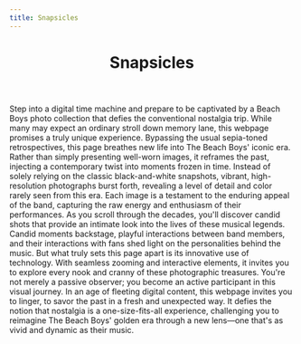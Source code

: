 ```yaml
---
title: Snapsicles
---
```


<body>
  <div class="wrapper2">
    <header class="header2">
      <div class="background2"></div>
      <div class="foreground2"></div>
      <h1 class="title2">Snapsicles</h1>
    </header>
    <section class="section2">
      Step into a digital time machine and prepare to be captivated by a Beach
      Boys photo collection that defies the conventional nostalgia trip. While
      many may expect an ordinary stroll down memory lane, this webpage promises
      a truly unique experience. Bypassing the usual sepia-toned retrospectives,
      this page breathes new life into The Beach Boys' iconic era. Rather than
      simply presenting well-worn images, it reframes the past, injecting a
      contemporary twist into moments frozen in time. Instead of solely relying
      on the classic black-and-white snapshots, vibrant, high-resolution
      photographs burst forth, revealing a level of detail and color rarely seen
      from this era. Each image is a testament to the enduring appeal of the
      band, capturing the raw energy and enthusiasm of their performances. As
      you scroll through the decades, you'll discover candid shots that provide
      an intimate look into the lives of these musical legends. Candid moments
      backstage, playful interactions between band members, and their
      interactions with fans shed light on the personalities behind the music.
      But what truly sets this page apart is its innovative use of technology.
      With seamless zooming and interactive elements, it invites you to explore
      every nook and cranny of these photographic treasures. You're not merely a
      passive observer; you become an active participant in this visual journey.
      In an age of fleeting digital content, this webpage invites you to linger,
      to savor the past in a fresh and unexpected way. It defies the notion that
      nostalgia is a one-size-fits-all experience, challenging you to reimagine
      The Beach Boys' golden era through a new lens—one that's as vivid and
      dynamic as their music.
    </section>
  </div>
</body>